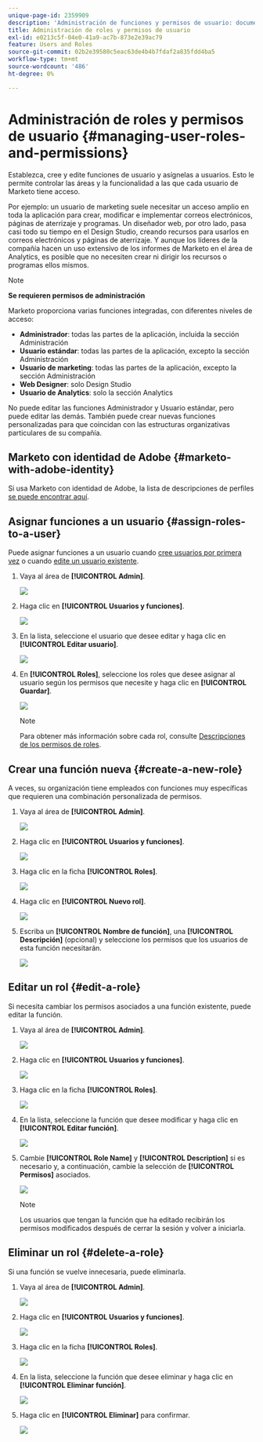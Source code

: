 ```yaml
---
unique-page-id: 2359909
description: 'Administración de funciones y permisos de usuario: documentos de Marketo, documentación del producto'
title: Administración de roles y permisos de usuario
exl-id: e0213c5f-04e0-41a9-ac7b-873e2e39ac79
feature: Users and Roles
source-git-commit: 02b2e39580c5eac63de4b4b7fdaf2a835fdd4ba5
workflow-type: tm+mt
source-wordcount: '486'
ht-degree: 0%

---
```


# Administración de roles y permisos de usuario {#managing-user-roles-and-permissions}

Establezca, cree y edite funciones de usuario y asígnelas a usuarios. Esto le permite controlar las áreas y la funcionalidad a las que cada usuario de Marketo tiene acceso.

Por ejemplo: un usuario de marketing suele necesitar un acceso amplio en toda la aplicación para crear, modificar e implementar correos electrónicos, páginas de aterrizaje y programas. Un diseñador web, por otro lado, pasa casi todo su tiempo en el Design Studio, creando recursos para usarlos en correos electrónicos y páginas de aterrizaje. Y aunque los líderes de la compañía hacen un uso extensivo de los informes de Marketo en el área de Analytics, es posible que no necesiten crear ni dirigir los recursos o programas ellos mismos.

>[!NOTE]
>
>**Se requieren permisos de administración**

Marketo proporciona varias funciones integradas, con diferentes niveles de acceso:

* **Administrador**: todas las partes de la aplicación, incluida la sección Administración
* **Usuario estándar**: todas las partes de la aplicación, excepto la sección Administración
* **Usuario de marketing**: todas las partes de la aplicación, excepto la sección Administración
* **Web Designer**: solo Design Studio
* **Usuario de Analytics**: solo la sección Analytics

No puede editar las funciones Administrador y Usuario estándar, pero puede editar las demás. También puede crear nuevas funciones personalizadas para que coincidan con las estructuras organizativas particulares de su compañía.

## Marketo con identidad de Adobe {#marketo-with-adobe-identity}

Si usa Marketo con identidad de Adobe, la lista de descripciones de perfiles [se puede encontrar aquí](/help/marketo/product-docs/administration/marketo-with-adobe-identity/adobe-identity-management-overview.md#profile-levels).

## Asignar funciones a un usuario {#assign-roles-to-a-user}

Puede asignar funciones a un usuario cuando [cree usuarios por primera vez](/help/marketo/product-docs/administration/users-and-roles/create-delete-edit-and-change-a-user-role.md) o cuando [edite un usuario existente](/help/marketo/product-docs/administration/users-and-roles/managing-marketo-users.md).

1. Vaya al área de **[!UICONTROL Admin]**.

   ![](assets/managing-user-roles-and-permissions-1.png)

1. Haga clic en **[!UICONTROL Usuarios y funciones]**.

   ![](assets/managing-user-roles-and-permissions-2.png)

1. En la lista, seleccione el usuario que desee editar y haga clic en **[!UICONTROL Editar usuario]**.

   ![](assets/managing-user-roles-and-permissions-3.png)

1. En **[!UICONTROL Roles]**, seleccione los roles que desee asignar al usuario según los permisos que necesite y haga clic en **[!UICONTROL Guardar]**.

   ![](assets/managing-user-roles-and-permissions-4.png)

   >[!NOTE]
   >
   >Para obtener más información sobre cada rol, consulte [Descripciones de los permisos de roles](/help/marketo/product-docs/administration/users-and-roles/descriptions-of-role-permissions.md).

## Crear una función nueva {#create-a-new-role}

A veces, su organización tiene empleados con funciones muy específicas que requieren una combinación personalizada de permisos.

1. Vaya al área de **[!UICONTROL Admin]**.

   ![](assets/managing-user-roles-and-permissions-5.png)

1. Haga clic en **[!UICONTROL Usuarios y funciones]**.

   ![](assets/managing-user-roles-and-permissions-6.png)

1. Haga clic en la ficha **[!UICONTROL Roles]**.

   ![](assets/managing-user-roles-and-permissions-7.png)

1. Haga clic en **[!UICONTROL Nuevo rol]**.

   ![](assets/managing-user-roles-and-permissions-8.png)

1. Escriba un **[!UICONTROL Nombre de función]**, una **[!UICONTROL Descripción]** (opcional) y seleccione los permisos que los usuarios de esta función necesitarán.

   ![](assets/managing-user-roles-and-permissions-9.png)

## Editar un rol {#edit-a-role}

Si necesita cambiar los permisos asociados a una función existente, puede editar la función.

1. Vaya al área de **[!UICONTROL Admin]**.

   ![](assets/managing-user-roles-and-permissions-10.png)

1. Haga clic en **[!UICONTROL Usuarios y funciones]**.

   ![](assets/managing-user-roles-and-permissions-11.png)

1. Haga clic en la ficha **[!UICONTROL Roles]**.

   ![](assets/managing-user-roles-and-permissions-12.png)

1. En la lista, seleccione la función que desee modificar y haga clic en **[!UICONTROL Editar función]**.

   ![](assets/managing-user-roles-and-permissions-13.png)

1. Cambie **[!UICONTROL Role Name]** y **[!UICONTROL Description]** si es necesario y, a continuación, cambie la selección de **[!UICONTROL Permisos]** asociados.

   ![](assets/managing-user-roles-and-permissions-14.png)

   >[!NOTE]
   >
   >Los usuarios que tengan la función que ha editado recibirán los permisos modificados después de cerrar la sesión y volver a iniciarla.

## Eliminar un rol {#delete-a-role}

Si una función se vuelve innecesaria, puede eliminarla.

1. Vaya al área de **[!UICONTROL Admin]**.

   ![](assets/managing-user-roles-and-permissions-15.png)

1. Haga clic en **[!UICONTROL Usuarios y funciones]**.

   ![](assets/managing-user-roles-and-permissions-16.png)

1. Haga clic en la ficha **[!UICONTROL Roles]**.

   ![](assets/managing-user-roles-and-permissions-17.png)

1. En la lista, seleccione la función que desee eliminar y haga clic en **[!UICONTROL Eliminar función]**.

   ![](assets/managing-user-roles-and-permissions-18.png)

1. Haga clic en **[!UICONTROL Eliminar]** para confirmar.

   ![](assets/managing-user-roles-and-permissions-19.png)
